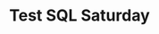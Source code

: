---
layout: event
title: "Test SQL Saturday"
permalink: testevent
subtitle: ""
tags: [test, USA, physical, 2022]
thumb: /assets/img/logos/Just_icon_Color_small.png
comments: false
data: testevent
testevent: 1
---